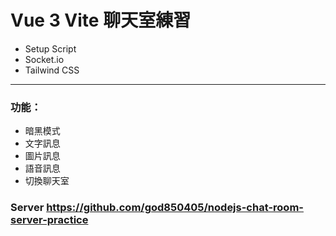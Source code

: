 # Vue 3 Vite 聊天室練習
- Setup Script
- Socket.io
- Tailwind CSS
---
### 功能：
- 暗黑模式
- 文字訊息
- 圖片訊息
- 語音訊息
- 切換聊天室

### Server https://github.com/god850405/nodejs-chat-room-server-practice

